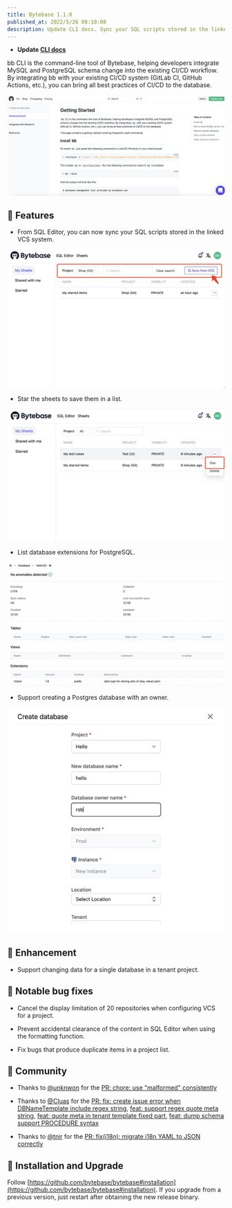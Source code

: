 ```yaml
---
title: Bytebase 1.1.0
published_at: 2022/5/26 08:10:08
description: Update CLI docs. Sync your SQL scripts stored in the linked VCS system. Star the sheets to save them in a list. - List database extensions for PostgreSQL. Support creating a Postgres database with an owner. Support changing data for a single database in a tenant project.
---
```

- **Update [CLI docs](https://www.bytebase.com/docs/cli/overview)**  

bb CLI is the command-line tool of Bytebase, helping developers integrate MySQL and PostgreSQL schema change into the existing CI/CD workflow. By integrating bb with your existing CI/CD system (GitLab CI, GitHub Actions, etc.), you can bring all best practices of CI/CD to the database.  

![_](/static/blog-changelog-assets/2022/05/update-cli-docs.png)

## 🚀 Features

- From SQL Editor, you can now sync your SQL scripts stored in the linked VCS system.  

![_](/static/blog-changelog-assets/2022/05/sync-from-vcs.png)  

- Star the sheets to save them in a list.  

![_](/static/blog-changelog-assets/2022/05/star-sheet.png)  

- List database extensions for PostgreSQL.  

![_](/static/blog-changelog-assets/2022/05/database-extension.png)  

- Support creating a Postgres database with an owner.  

![_](/static/blog-changelog-assets/2022/05/database-owner.png)  

## 🎄 Enhancement

- Support changing data for a single database in a tenant project.  

## 🐞 Notable bug fixes  

- Cancel the display limitation of 20 repositories when configuring VCS for a project.  

- Prevent accidental clearance of the content in SQL Editor when using the formatting function.  

- Fix bugs that produce duplicate items in a project list.  

## 🎠 Community  
- Thanks to [@unknwon](https://github.com/unknwon) for the [PR: chore: use "malformed" consistently](https://github.com/bytebase/bytebase/pull/1306)  

- Thanks to [@Cluas](https://github.com/Cluas) for the [PR: fix: create issue error when DBNameTemplate include regex string](https://github.com/bytebase/bytebase/pull/1295), [feat: support regex quote meta string](https://github.com/bytebase/bytebase/pull/1290), [feat: quote meta in tenant template fixed part](https://github.com/bytebase/bytebase/pull/1282), [feat: dump schema support PROCEDURE syntax](https://github.com/bytebase/bytebase/pull/1291)  

- Thanks to [@tnir](https://github.com/tnir) for the [PR: fix(i18n): migrate i18n YAML to JSON correctly](https://github.com/bytebase/bytebase/pull/1233)  

## 📕 Installation and Upgrade  

Follow [https://github.com/bytebase/bytebase#installation](https://github.com/bytebase/bytebase#installation). If you upgrade from a previous version, just restart after obtaining the new release binary.
